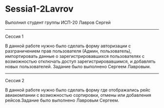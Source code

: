 # Sessia1-2Lavrov

Выполнил студент группы ИСП-20 Лавров Сергей

_______________________________
Сессия 1

В данной работе нужно было сделать форму авторизации с разграничением прав пользователя (Админ, пользователь), импортировать данные о зарегистрировавшихся пользователях с возможностью отключать доступ зарегистрировавшимся, и добавлять новых пользователей. Задание было выполнено Сергеем Лавровым.

_______________________________
Сессия 2 

В данной работе нужно было сделать форму где отображались рейс авиакомпании с возможностью сортировки, отмены или добавления рейсов.Задание было выполнено Лавровым Сергеем.  
